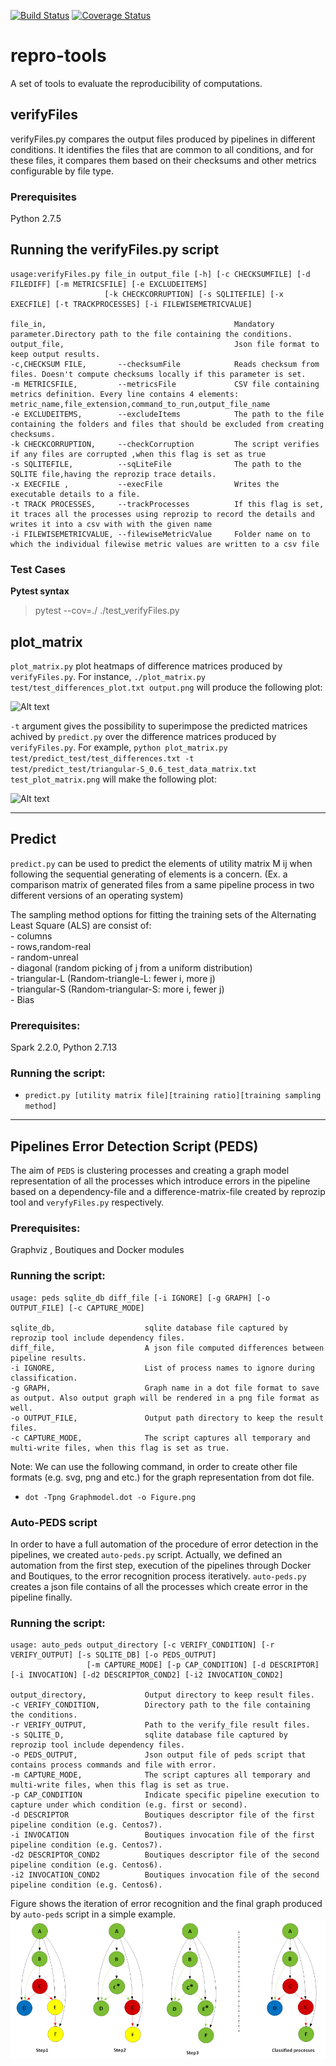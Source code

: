 [![Build Status](https://travis-ci.org/ali4006/repro-tools.svg?branch=auto-peds)](https://travis-ci.org/ali4006/repro-tools)
[![Coverage Status](https://coveralls.io/repos/github/ali4006/repro-tools/badge.svg?branch=auto-peds)](https://coveralls.io/github/ali4006/repro-tools?branch=auto-peds)

# repro-tools
A set of tools to evaluate the reproducibility of computations.

## verifyFiles

verifyFiles.py compares the output files produced by pipelines in different conditions. It identifies the files that are common to all conditions, and for these files, it compares them based on their checksums and other metrics configurable by file type.

### Prerequisites

Python 2.7.5

## Running the verifyFiles.py script

```
usage:verifyFiles.py file_in output_file [-h] [-c CHECKSUMFILE] [-d FILEDIFF] [-m METRICSFILE] [-e EXCLUDEITEMS]
                     [-k CHECKCORRUPTION] [-s SQLITEFILE] [-x EXECFILE] [-t TRACKPROCESSES] [-i FILEWISEMETRICVALUE]

file_in,                                          Mandatory parameter.Directory path to the file containing the conditions.
output_file,                                      Json file format to keep output results.
-c,CHECKSUM FILE,       --checksumFile            Reads checksum from files. Doesn't compute checksums locally if this parameter is set.
-m METRICSFILE,         --metricsFile             CSV file containing metrics definition. Every line contains 4 elements: metric_name,file_extension,command_to_run,output_file_name
-e EXCLUDEITEMS,        --excludeItems            The path to the file containing the folders and files that should be excluded from creating checksums.
-k CHECKCORRUPTION,     --checkCorruption         The script verifies if any files are corrupted ,when this flag is set as true
-s SQLITEFILE,          --sqLiteFile              The path to the SQLITE file,having the reprozip trace details.
-x EXECFILE ,           --execFile                Writes the executable details to a file.
-t TRACK PROCESSES,     --trackProcesses          If this flag is set, it traces all the processes using reprozip to record the details and writes it into a csv with with the given name
-i FILEWISEMETRICVALUE, --filewiseMetricValue     Folder name on to which the individual filewise metric values are written to a csv file
```
### Test Cases
__Pytest syntax__
>pytest --cov=./ ./test_verifyFiles.py
## plot_matrix

`plot_matrix.py` plot heatmaps of difference matrices produced by
`verifyFiles.py`. For instance, `./plot_matrix.py
test/test_differences_plot.txt output.png` will produce the following
plot:

![Alt text](./test/test_differences_plot.png?raw=true "Title")

`-t` argument gives the possibility to superimpose the predicted matrices achived by `predict.py` over the difference matrices produced by `verifyFiles.py`. For example, `python plot_matrix.py test/predict_test/test_differences.txt -t test/predict_test/triangular-S_0.6_test_data_matrix.txt test_plot_matrix.png` will make the following plot:  

![Alt text](./test/test_plot_matrix.png?raw=true "Title")
___
## Predict

`predict.py` can be used to predict the elements of utility matrix M ij when following the sequential generating of elements is a concern.
(Ex. a comparison matrix of generated files from a same pipeline process in two different versions of an operating system) 

The sampling method options for fitting the training sets of the Alternating Least Square (ALS) are consist of:  
	- columns  
	- rows,random-real  
	- random-unreal  
	- diagonal (random picking of j from a uniform distribution)  
	- triangular-L (Random-triangle-L: fewer i, more j)  
	- triangular-S (Random-triangular-S: more i, fewer j)  
	- Bias 

### Prerequisites: 
Spark 2.2.0, Python 2.7.13

### Running the script:
  * `predict.py [utility matrix file][training ratio][training sampling method]`
___

## Pipelines Error Detection Script (PEDS)

The aim of `PEDS` is clustering processes and creating a graph model representation of all the processes which introduce errors in the pipeline
based on a dependency-file and a difference-matrix-file created by reprozip tool and `veryfyFiles.py` respectively.

### Prerequisites:

Graphviz , Boutiques and Docker modules

### Running the script:

```
usage: peds sqlite_db diff_file [-i IGNORE] [-g GRAPH] [-o OUTPUT_FILE] [-c CAPTURE_MODE]

sqlite_db,                    sqlite database file captured by reprozip tool include dependency files.
diff_file,                    A json file computed differences between pipeline results.
-i IGNORE,                    List of process names to ignore during classification.
-g GRAPH,                     Graph name in a dot file format to save as output. Also output graph will be rendered in a png file format as well.
-o OUTPUT_FILE,               Output path directory to keep the result files.
-c CAPTURE_MODE,              The script captures all temporary and multi-write files, when this flag is set as true.
```
  Note: We can use the following command, in order to create other file formats (e.g. svg, png and etc.) for the graph representation from dot file.

  * `dot -Tpng Graphmodel.dot -o Figure.png`

### Auto-PEDS script

In order to have a full automation of the procedure of error detection in the pipelines, we created `auto-peds.py` script.
Actually, we defined an automation from the first step, execution of the pipelines through Docker and Boutiques, to the error recognition process iteratively.
`auto-peds.py` creates a json file contains of all the processes which create error in the pipeline finally.

### Running the script:

```
usage: auto_peds output_directory [-c VERIFY_CONDITION] [-r VERIFY_OUTPUT] [-s SQLITE_DB] [-o PEDS_OUTPUT]
                 [-m CAPTURE_MODE] [-p CAP_CONDITION] [-d DESCRIPTOR] [-i INVOCATION] [-d2 DESCRIPTOR_COND2] [-i2 INVOCATION_COND2]

output_directory,             Output directory to keep result files.
-c VERIFY_CONDITION,          Directory path to the file containing the conditions.
-r VERIFY_OUTPUT,             Path to the verify_file result files.
-s SQLITE_D,                  sqlite database file captured by reprozip tool include dependency files.
-o PEDS_OUTPUT,               Json output file of peds script that contains process commands and file with error.
-m CAPTURE_MODE,              The script captures all temporary and multi-write files, when this flag is set as true.
-p CAP_CONDITION              Indicate specific pipeline execution to capture under which condition (e.g. first or second).
-d DESCRIPTOR                 Boutiques descriptor file of the first pipeline condition (e.g. Centos7).
-i INVOCATION                 Boutiques invocation file of the first pipeline condition (e.g. Centos7).
-d2 DESCRIPTOR_COND2          Boutiques descriptor file of the second pipeline condition (e.g. Centos6).
-i2 INVOCATION_COND2          Boutiques invocation file of the second pipeline condition (e.g. Centos6).
```

Figure shows the iteration of error recognition and the final graph produced by `auto-peds` script in a simple example.
![Alt text](./test/peds_test_data/classification.png?raw=true "Title")
